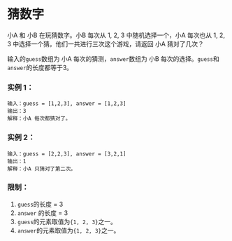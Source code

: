 # 猜数字
小A 和 小B 在玩猜数字。小B 每次从 1, 2, 3 中随机选择一个，小A 每次也从 1, 2, 3 中选择一个猜。他们一共进行三次这个游戏，请返回 小A 猜对了几次？


输入的`guess`数组为 小A 每次的猜测，`answer`数组为 小B 每次的选择。`guess`和`answer`的长度都等于3。
### 实例 1：
```
输入：guess = [1,2,3], answer = [1,2,3]
输出：3
解释：小A 每次都猜对了。
```
### 实例 2：
```
输入：guess = [2,2,3], answer = [3,2,1]
输出：1
解释：小A 只猜对了第二次。
```
### 限制：
1. `guess`的长度 = 3
2. `answer` 的长度 = 3
3. `guess`的元素取值为`{1, 2, 3}`之一。
3. `answer`的元素取值为`{1, 2, 3}`之一。